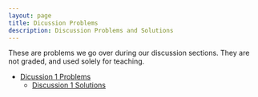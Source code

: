 ```yaml
---
layout: page
title: Dicussion Problems
description: Discussion Problems and Solutions
---
```


These are problems we go over during our discussion sections.  They are not graded, and used solely for teaching.

- [Dicussion 1 Problems](https://docs.google.com/document/d/1qLD2kaKR1YDGFIw0zVjECI12lOPwiwaaHfAf3jPDt7M/edit?usp=sharing)
  - [Discussion 1 Solutions](https://docs.google.com/document/d/1FdZR1F8cnWHBrc9iWsug_M4IPMb7YGloCnRmlsz6Y00/edit?usp=sharing)

